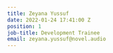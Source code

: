 ```yaml
---
title: Zeyana Yussuf
date: 2022-01-24 17:41:00 Z
position: 1
job-title: Development Trainee
email: zeyana.yussuf@novel.audio
---
```



